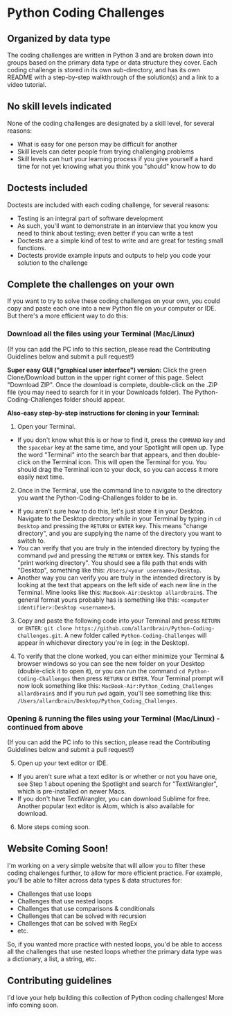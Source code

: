 # Python Coding Challenges

## Organized by data type
The coding challenges are written in Python 3 and are broken down into groups based on the primary data type or data structure they cover. Each coding challenge is stored in its own sub-directory, and has its own README with a step-by-step walkthrough of the solution(s) and a link to a video tutorial.

## No skill levels indicated
None of the coding challenges are designated by a skill level, for several reasons:

* What is easy for one person may be difficult for another
* Skill levels can deter people from trying challenging problems
* Skill levels can hurt your learning process if you give yourself a hard time for not yet knowing what you think you "should" know how to do

## Doctests included
Doctests are included with each coding challenge, for several reasons:

* Testing is an integral part of software development
* As such, you'll want to demonstrate in an interview that you know you need to think about testing; even better if you can write a test
* Doctests are a simple kind of test to write and are great for testing small functions.
* Doctests provide example inputs and outputs to help you code your solution to the challenge

## Complete the challenges on your own
If you want to try to solve these coding challenges on your own, you could copy and paste each one into a new Python file on your computer or IDE. But there's a more efficient way to do this:

### Download all the files using your Terminal (Mac/Linux)

(If you can add the PC info to this section, please read the Contributing Guidelines below and submit a pull request!)

**Super easy GUI ("graphical user interface") version:** Click the green Clone/Download button in the upper right corner of this page. Select "Download ZIP". Once the download is complete, double-click on the .ZIP file (you may need to search for it in your Downloads folder). The Python-Coding-Challenges folder should appear.

**Also-easy step-by-step instructions for cloning in your Terminal:**

1. Open your Terminal. 
- If you don't know what this is or how to find it, press the `COMMAND` key and the `spacebar` key at the same time, and your Spotlight will open up. Type the word "Terminal" into the search bar that appears, and then double-click on the Terminal icon. This will open the Terminal for you. You should drag the Terminal icon to your dock, so you can access it more easily next time.

2. Once in the Terminal, use the command line to navigate to the directory you want the Python-Coding-Challenges folder to be in.
- If you aren't sure how to do this, let's just store it in your Desktop. Navigate to the Desktop directory while in your Terminal by typing in `cd Desktop` and pressing the `RETURN` or `ENTER` key. This means "change directory", and you are supplying the name of the directory you want to switch to.
- You can verify that you are truly in the intended directory by typing the command `pwd` and pressing the `RETURN` or `ENTER` key. This stands for "print working directory". You should see a file path that ends with "Desktop", something like this: `/Users/<your username>/Desktop`.
- Another way you can verify you are truly in the intended directory is by looking at the text that appears on the left side of each new line in the Terminal. Mine looks like this: `MacBook-Air:Desktop allardbrain$`. The general format yours probably has is something like this: `<computer identifier>:Desktop <username>$`.

3. Copy and paste the following code into your Terminal and press `RETURN` or `ENTER`: `git clone https://github.com/allardbrain/Python-Coding-Challenges.git`. A new folder called `Python-Coding-Challenges` will appear in whichever directory you're in (eg: in the Desktop).

4. To verify that the clone worked, you can either minimize your Terminal & browser windows so you can see the new folder on your Desktop (double-click it to open it), or you can run the command `cd Python-Coding-Challenges` then press `RETURN` or `ENTER`. Your Terminal prompt will now look something like this: `MacBook-Air:Python_Coding_Challenges allardbrain$` and if you run `pwd` again, you'll see something like this: `/Users/allardbrain/Desktop/Python_Coding_Challenges`.

### Opening & running the files using your Terminal (Mac/Linux) - continued from above

(If you can add the PC info to this section, please read the Contributing Guidelines below and submit a pull request!)

5. Open up your text editor or IDE. 
- If you aren't sure what a text editor is or whether or not you have one, see Step 1 about opening the Spotlight and search for "TextWrangler", which is pre-installed on newer Macs.
- If you don't have TextWrangler, you can download Sublime for free. Another popular text editor is Atom, which is also available for download.

6. More steps coming soon.


## Website Coming Soon!
I'm working on a very simple website that will allow you to filter these coding challenges further, to allow for more efficient practice. For example, you'll be able to filter across data types & data structures for:

* Challenges that use loops
* Challenges that use nested loops
* Challenges that use comparisons & conditionals
* Challenges that can be solved with recursion
* Challenges that can be solved with RegEx
* etc.

So, if you wanted more practice with nested loops, you'd be able to access all the challenges that use nested loops whether the primary data type was a dictionary, a list, a string, etc.

## Contributing guidelines
I'd love your help building this collection of Python coding challenges! More info coming soon.